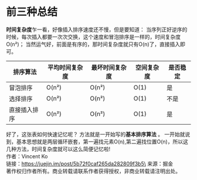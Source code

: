 # 前三种总结

**时间复杂度**乍一看，好像插入排序速度还不慢，但是要知道： 当序列正好逆序的时候，每次插入都要一次次交换，这个速度和冒泡排序是一样的，时间复杂度O(n²)； 当然运气好，前面是有序的，那时间复杂度就只有O(n)了，直接插入即可。

| 排序算法   | 平均时间复杂度 | 最坏时间复杂度 | 空间复杂度 | 是否稳定 |
| ------ | ------- | ------- | ----- | ---- |
| 冒泡排序   | O(n²)   | O(n²)   | O(1)  | 是    |
| 选择排序   | O(n²)   | O(n²)   | O(1)  | 不是   |
| 直接插入排序 | O(n²)   | O(n²)   | O(1)  | 是    |

好了，这张表如何快速记忆呢？ 方法就是一开始写的**基本排序算法** 。 一开始就说到，基本思想就是两层循环嵌套，第一遍找元素O(n),第二遍找位置O(n)，所以这几种方法，时间复杂度就可以这么简便记忆啦!\
作者：Vincent Ko\
链接：https://juejin.im/post/5b72f0caf265da282809f3b5\
来源：掘金\
著作权归作者所有。商业转载请联系作者获得授权，非商业转载请注明出处。
